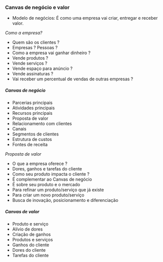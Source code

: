 ### Canvas de negócio e valor
- Modelo de negócios: É como uma empresa vai criar, entregar e receber valor.

*Como a empresa?*
- Quem são os clientes ?
- Empresas ? Pessoas ?
- Como a empresa vai ganhar dinheiro ?
- Vende produtos ?
- Vende serviços ?
- Vende espaço para anúncio ?
- Vende assinaturas ?
- Vai receber um percentual de vendas de outras empresas ?

##### Canvas de negócio
- Parcerias principais
- Atividades principais
- Recursos principais
- Proposta de valor
- Relacionamento com clientes
- Canais
- Segmentos de clientes
- Estrutura de custos
- Fontes de receita

*Proposta de valor*
- O que a empresa oferece ?
- Dores, ganhos e tarefas do cliente
- Como seu produto impacta o cliente ?
- É complementar ao Canvas de negócio
- É sobre seu produto e o mercado
- Para refinar um produto/serviço que já existe
- Para criar um novo produto/serviço
- Busca de inovação, posicionamento e diferenciação

##### Canvas de valor
- Produto e serviço
- Alívio de dores
- Criação de ganhos
- Produtos e serviços
- Ganhos do cliente
- Dores do cliente
- Tarefas do cliente